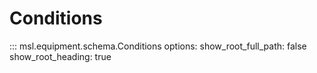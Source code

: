# Conditions

::: msl.equipment.schema.Conditions
    options:
        show_root_full_path: false
        show_root_heading: true
